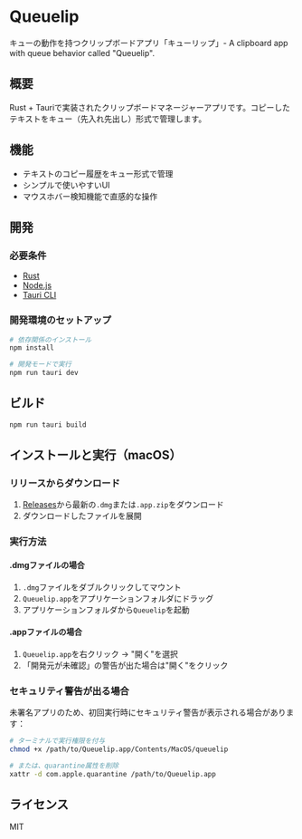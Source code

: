 # Queuelip

キューの動作を持つクリップボードアプリ「キューリップ」- A clipboard app with queue behavior called "Queuelip".

## 概要

Rust + Tauriで実装されたクリップボードマネージャーアプリです。コピーしたテキストをキュー（先入れ先出し）形式で管理します。

## 機能

- テキストのコピー履歴をキュー形式で管理
- シンプルで使いやすいUI
- マウスホバー検知機能で直感的な操作

## 開発

### 必要条件

- [Rust](https://www.rust-lang.org/)
- [Node.js](https://nodejs.org/)
- [Tauri CLI](https://tauri.app/)

### 開発環境のセットアップ

```bash
# 依存関係のインストール
npm install

# 開発モードで実行
npm run tauri dev
```

## ビルド

```bash
npm run tauri build
```

## インストールと実行（macOS）

### リリースからダウンロード
1. [Releases](https://github.com/koach-noir/queuelip/releases)から最新の`.dmg`または`.app.zip`をダウンロード
2. ダウンロードしたファイルを展開

### 実行方法
#### .dmgファイルの場合
1. `.dmg`ファイルをダブルクリックしてマウント
2. `Queuelip.app`をアプリケーションフォルダにドラッグ
3. アプリケーションフォルダから`Queuelip`を起動

#### .appファイルの場合
1. `Queuelip.app`を右クリック → "開く"を選択
2. 「開発元が未確認」の警告が出た場合は"開く"をクリック

### セキュリティ警告が出る場合
未署名アプリのため、初回実行時にセキュリティ警告が表示される場合があります：

```bash
# ターミナルで実行権限を付与
chmod +x /path/to/Queuelip.app/Contents/MacOS/queuelip

# または、quarantine属性を削除
xattr -d com.apple.quarantine /path/to/Queuelip.app
```

## ライセンス

MIT